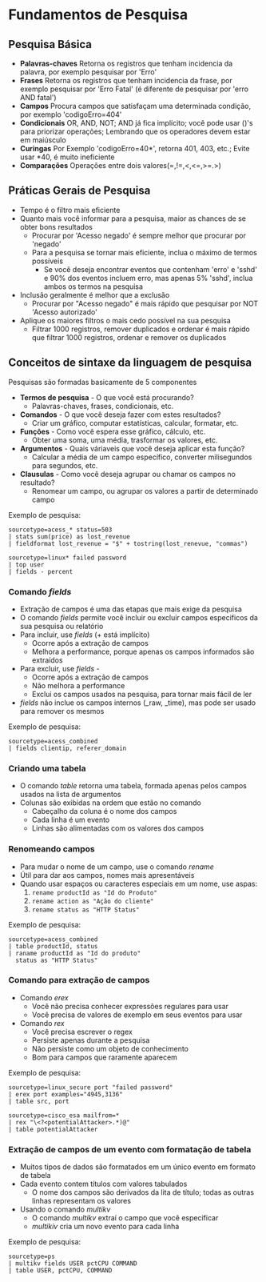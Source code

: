 # Fundamentos de Pesquisa

## Pesquisa Básica

* __Palavras-chaves__
    Retorna os registros que tenham incidencia da palavra, por exemplo pesquisar por 'Erro'
* __Frases__
    Retorna os registros que tenham incidencia da frase, por exemplo pesquisar por 'Erro Fatal' (é diferente de pesquisar por 'erro AND fatal')
* __Campos__
    Procura campos que satisfaçam uma determinada condição, por exemplo 'codigoErro=404'
* __Condicionais__
    OR, AND, NOT; AND já fica implícito; você pode usar ()'s para priorizar operações; Lembrando que os operadores devem estar em maiúsculo
* __Curingas__
    Por Exemplo 'codigoErro=40*', retorna 401, 403, etc.; Evite usar *40, é muito ineficiente
* __Comparações__
    Operações entre dois valores(=,!=,<,<=,>=.>)

## Práticas Gerais de Pesquisa

* Tempo é o filtro mais eficiente
* Quanto mais você informar para a pesquisa, maior as chances de se obter bons resultados
    * Procurar por 'Acesso negado' é sempre melhor que procurar por 'negado'
    * Para a pesquisa se tornar mais eficiente, inclua o máximo de termos possíveis
        * Se você deseja encontrar eventos que contenham 'erro' e 'sshd' e 90% dos eventos incluem erro, mas apenas 5% 'sshd', inclua ambos os termos na pesquisa
* Inclusão geralmente é melhor que a exclusão
    * Procurar por "Acesso negado" é mais rápido que pesquisar por NOT 'Acesso autorizado'
* Aplique os maiores filtros o mais cedo possível na sua pesquisa
    * Filtrar 1000 registros, remover duplicados e ordenar é mais rápido que filtrar 1000 registros, ordenar e remover os duplicados

## Conceitos de sintaxe da linguagem de pesquisa

Pesquisas são formadas basicamente de 5 componentes

* __Termos de pesquisa__ - O que você está procurando?
    * Palavras-chaves, frases, condicionais, etc.
* __Comandos__ - O que você deseja fazer com estes resultados?
    * Criar um gráfico, computar estatísticas, calcular, formatar, etc.
* __Funções__ - Como você espera esse gráfico, cálculo, etc.
    * Obter uma soma, uma média, trasformar os valores, etc.
* __Argumentos__ - Quais váriaveis que você deseja aplicar esta função?
    * Calcular a média de um campo específico, converter milisegundos para segundos, etc.
* __Clausulas__ - Como você deseja agrupar ou chamar os campos no resultado?
    * Renomear um campo, ou agrupar os valores a partir de determinado campo

Exemplo de pesquisa:
```
sourcetype=acess_* status=503 
| stats sum(price) as lost_revenue 
| fieldformat lost_revenue = "$" + tostring(lost_renevue, "commas")    
```

```
sourcetype=linux* failed password 
| top user 
| fields - percent
```

### Comando _fields_

* Extração de campos é uma das etapas que mais exige da pesquisa
* O comando _fields_ permite você incluir ou excluir campos especificos da sua pesquisa ou relatório
* Para incluir, use _fields_ (+ está implícito)
    * Ocorre após a extração de campos
    * Melhora a performance, porque apenas os campos informados são extraídos
* Para excluir, use _fields -_
    * Ocorre após a extração de campos
    * Não melhora a performance
    * Exclui os campos usados na pesquisa, para tornar mais fácil de ler
* _fields_ não inclue os campos internos (\_raw, \_time), mas pode ser usado para remover os mesmos

Exemplo de pesquisa:
```
sourcetype=acess_combined 
| fields clientip, referer_domain
```

### Criando uma tabela

* O comando _table_ retorna uma tabela, formada apenas pelos campos usados na lista de argumentos
* Colunas são exibidas na ordem que estão no comando
    * Cabeçalho da coluna é o nome dos campos
    * Cada linha é um evento
    * Linhas são alimentadas com os valores dos campos

### Renomeando campos

* Para mudar o nome de um campo, use o comando _rename_
* Útil para dar aos campos, nomes mais apresentáveis
* Quando usar espaços ou caracteres especiais em um nome, use aspas:
    1. `rename productId as "Id do Produto"`
    1. `rename action as "Ação do cliente"`
    1. `rename status as "HTTP Status"`

Exemplo de pesquisa:
```
sourcetype=acess_combined
| table productId, status
| raname productId as "Id do produto"
  status as "HTTP Status"
```

### Comando para extração de campos

* Comando _erex_
    * Você não precisa conhecer expressões regulares para usar
    * Você precisa de valores de exemplo em seus eventos para usar
* Comando _rex_
    * Você precisa escrever o regex
    * Persiste apenas durante a pesquisa
    * Não persiste como um objeto de conhecimento
    * Bom para campos que raramente aparecem

Exemplo de pesquisa:
```
sourcetype=linux_secure port "failed password"
| erex port examples="4945,3136"
| table src, port
```

```
sourcetype=cisco_esa mailfrom=*
| rex "\<?<potentialAttacker>.*)@"
| table potentialAttacker
```

### Extração de campos de um evento com formatação de tabela

* Muitos tipos de dados são formatados em um único evento em formato de tabela
* Cada evento contem títulos com valores tabulados
    * O nome dos campos são derivados da lita de título; todas as outras linhas representam os valores
* Usando o comando _multikv_
    * O comando _multikv_ extraí o campo que você especificar
    * _multikiv_ cria um novo evento para cada linha

Exemplo de pesquisa:
```
sourcetype=ps
| multikv fields USER pctCPU COMMAND
| table USER, pctCPU, COMMAND
```
